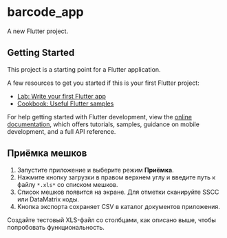 # barcode_app

A new Flutter project.

## Getting Started

This project is a starting point for a Flutter application.

A few resources to get you started if this is your first Flutter project:

- [Lab: Write your first Flutter app](https://docs.flutter.dev/get-started/codelab)
- [Cookbook: Useful Flutter samples](https://docs.flutter.dev/cookbook)

For help getting started with Flutter development, view the
[online documentation](https://docs.flutter.dev/), which offers tutorials,
samples, guidance on mobile development, and a full API reference.

## Приёмка мешков

1. Запустите приложение и выберите режим **Приёмка**.
2. Нажмите кнопку загрузки в правом верхнем углу и введите путь к файлу `*.xls*` со списком мешков.
3. Список мешков появится на экране. Для отметки сканируйте SSCC или DataMatrix коды.
4. Кнопка экспорта сохраняет CSV в каталог документов приложения.


Создайте тестовый XLS-файл со столбцами, как описано выше, чтобы попробовать функциональность.
